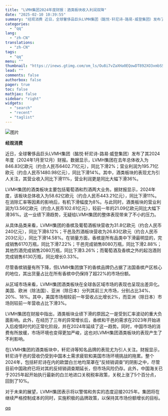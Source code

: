 ```yaml
---
title: "LVMH集团2024年度财报：酒类板块收入利润双降"
date: "2025-02-10 10:39:55"
summary: "经观消费 近日，全球奢侈品巨头LVMH集团（酩悦·轩尼诗-路易·威登集团）发布了其2024年度（20..."
categories:
  - "qq"
lang:
  - "zh-CN"
translations:
  - "zh-CN"
tags:
  - "qq"
menu: ""
thumbnail: "https://inews.gtimg.com/om_ls/Ou8i7vZaXHa0EQowDT892XO3xmbSSUCU1z7RoBPnYrMFIAA_640360/0"
lead: ""
comments: false
authorbox: false
pager: true
toc: false
mathjax: false
sidebar: "right"
widgets:
  - "search"
  - "recent"
  - "taglist"
---
```


![图片](https://inews.gtimg.com/om_bt/Oio2baor5o2x8aHYXKDSBaLrlJm3-w3OOQ6LP0vkp_w0UAA/641)

**经观消费** 

近日，全球奢侈品巨头LVMH集团（酩悦·轩尼诗-路易·威登集团）发布了其2024年度（2024年1月至12月）财报。数据显示，LVMH集团在去年总体收入为846.83亿欧元（约合人民币6402.71亿元），同比下滑2%；营业利润为195.71亿欧元（约合人民币1480.98亿元），同比下滑14%。其中，酒类板块的表现尤为引人关注，其营业收入同比下滑11%，营业利润更是同比大幅下滑36%。

LVMH集团的酒类板块主要包括葡萄酒和烈酒两大业务。据财报显示，2024年度，该板块总体收入为58.62亿欧元（约合人民币443.21亿元），同比下滑11%。在消除汇率等因素的影响后，有机下滑幅度为8%。与此同时，酒类板块的营业利润为13.56亿欧元（约合人民币102.61亿元），较前一年的21.09亿欧元同比大幅下滑36%。这一业绩下滑趋势，无疑给LVMH集团的整体表现带来了不小的压力。

从具体品类来看，LVMH集团的香槟及葡萄酒板块营收为31.8亿欧元（约合人民币240亿元），同比下滑8.12%；干邑及烈酒板块营收为26.83亿欧元（约合人民币203亿元），同比下滑14.58%。在销量方面，香槟是所有品类中下滑最明显的，完成销售6170万瓶，同比下滑7.22%；干邑完成销售8080万瓶，同比下滑2.88%；其他烈酒完成销售2080万瓶，同比下滑3.26%；而葡萄酒及香槟之外的起泡酒则完成销售6130万瓶，同比增长0.33%。

尽管香槟销量有所下降，但LVMH集团旗下的香槟品牌仍占据了法国香槟产区核心的地位，其出货量占比在所有香槟中仍保持了超22%的市场份额。

从区域市场来看，LVMH集团酒类板块在全球各区域市场的表现也呈现出差异化。美国、欧洲（除法国）、亚洲（除日本）分列其前三大市场，分别占比34%、20%、18%。其中，美国市场相较前一年营收占比增长2%，而亚洲（除日本）市场则较前一年营收占比下滑3%。

LVMH集团在财报中指出，酒类板块业绩下滑的原因之一是受到汇率波动的重大负面影响。此外，在经历了三年的异常增长后，香槟和干邑的需求在2023年开始进入后疫情时代的正常化阶段，并在2024年延续了这一趋势。同时，中国市场的消费有所放缓，市场环境也变得更加严峻，这也对LVMH集团酒类板块的表现产生了不利影响。

在LVMH集团的酒类板块中，轩尼诗等知名品牌的表现尤为引人关注。财报显示，轩尼诗干邑的营收仍受到中国本土需求疲软和美国市场环境挑战的拖累。整个2024年，包括轩尼诗在内的欧盟白兰地均笼罩在“反倾销调查”的阴影之中，尽管目前中国政府已将对其的反倾销调查期延长，但市场风险仍存。此外，中国海关已于2025年起开始执行最新的白兰地进口关税税率政策，关税上涨了5个百分点，回到了10%。

对于未来的展望，LVMH集团表示将以警惕和务实的态度迎接2025年。集团将在继续严格控制成本的同时，实施积极的品牌政策，以保持其市场份额增长的目标。

[qq](https://new.qq.com/rain/a/20250210A02J4W00)
